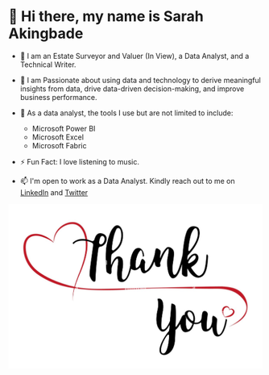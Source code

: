 # 👋 Hi there, my name is Sarah Akingbade

- 👋 I am an Estate Surveyor and Valuer (In View), a Data Analyst, and a Technical Writer.

- 👀 I am Passionate about using data and technology to derive meaningful insights from data, drive data-driven decision-making, and improve business performance.

- 🔭 As a data analyst, the tools I use but are not limited to include:

  - Microsoft Power BI
  - Microsoft Excel
  - Microsoft Fabric
 
- ⚡ Fun Fact: I love listening to music.

- 📫 I'm open to work as a Data Analyst. Kindly reach out to me on [LinkedIn](https://www.linkedin.com/in/sarah-akingbade/) and [Twitter](https://twitter.com/o_sayrah)

![](Thank_you.png)

